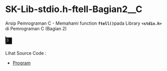 # SK-Lib-stdio.h-ftell-Bagian2__C
Arsip Pemrograman C - Memahami function <code><b>ftell()</b></code>pada Library <code><b>&lt;stdio.h></b></code> di Pemrograman C (Bagian 2)<br><br>
<img src="https://github.com/RizkyKhapidsyah/SK-Lib-stdio.h-ftell-Bagian2__C/blob/master/SK-Lib-stdio.h-ftell-Bagian2__C/x64/result/001.PNG"><br><br>
Lihat Source Code : <br>
- <a href="https://github.com/RizkyKhapidsyah/SK-Lib-stdio.h-ftell-Bagian2__C/blob/master/SK-Lib-stdio.h-ftell-Bagian2__C/Source.c">Program</a>
